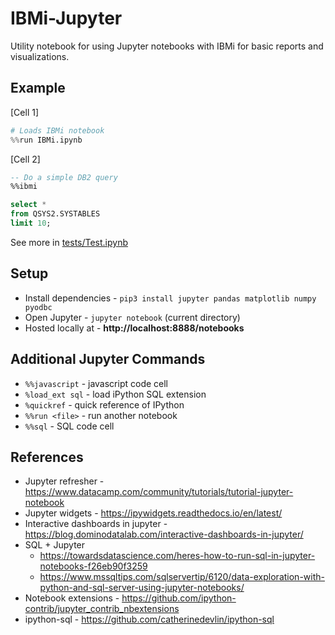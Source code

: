 # IBMi-Jupyter

Utility notebook for using Jupyter notebooks with IBMi for basic reports and visualizations.


## Example

[Cell 1]
```python
# Loads IBMi notebook
%%run IBMi.ipynb
```

[Cell 2]
```sql
-- Do a simple DB2 query
%%ibmi

select *
from QSYS2.SYSTABLES
limit 10;
```


See more in [tests/Test.ipynb](tests/Test.ipynb)


## Setup
* Install dependencies - ```pip3 install jupyter pandas matplotlib numpy pyodbc```
* Open Jupyter - ```jupyter notebook``` (current directory)
* Hosted locally at - **http://localhost:8888/notebooks**


## Additional Jupyter Commands
* ```%%javascript``` - javascript code cell
* ```%load_ext sql``` - load iPython SQL extension
* ```%quickref``` - quick reference of IPython
* ```%%run <file>``` - run another notebook
* ```%%sql``` - SQL code cell

## References
* Jupyter refresher - https://www.datacamp.com/community/tutorials/tutorial-jupyter-notebook
* Jupyter widgets - https://ipywidgets.readthedocs.io/en/latest/
* Interactive dashboards in jupyter - https://blog.dominodatalab.com/interactive-dashboards-in-jupyter/
* SQL + Jupyter
  * https://towardsdatascience.com/heres-how-to-run-sql-in-jupyter-notebooks-f26eb90f3259
  * https://www.mssqltips.com/sqlservertip/6120/data-exploration-with-python-and-sql-server-using-jupyter-notebooks/
* Notebook extensions - https://github.com/ipython-contrib/jupyter_contrib_nbextensions
* ipython-sql - https://github.com/catherinedevlin/ipython-sql
